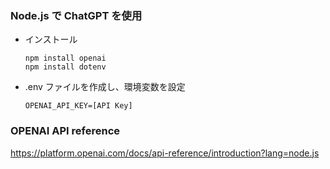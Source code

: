 ### Node.js で ChatGPT を使用

-   インストール
    ```
    npm install openai
    npm install dotenv
    ```
-   .env ファイルを作成し、環境変数を設定
    ```
    OPENAI_API_KEY=[API Key]
    ```

### OPENAI API reference

https://platform.openai.com/docs/api-reference/introduction?lang=node.js
